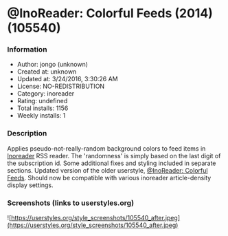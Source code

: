 # @InoReader: Colorful Feeds (2014) (105540)

### Information
- Author: jongo (unknown)
- Created at: unknown
- Updated at: 3/24/2016, 3:30:26 AM
- License: NO-REDISTRIBUTION
- Category: inoreader
- Rating: undefined
- Total installs: 1156
- Weekly installs: 1


### Description
Applies pseudo-not-really-random background colors to feed items in <a href="https://www.inoreader.com/">Inoreader</a> RSS reader.  The 'randomness' is simply based on the last digit of the subscription id.  Some additional fixes and styling included in separate sections.  Updated version of the older userstyle, <a href="https://userstyles.org/styles/90012/inoreader-colorful-feeds">@InoReader: Colorful Feeds</a>.  Should now be compatible with various inoreader article-density display settings.


### Screenshots (links to userstyles.org)
![https://userstyles.org/style_screenshots/105540_after.jpeg](https://userstyles.org/style_screenshots/105540_after.jpeg)



